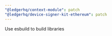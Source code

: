 ```yaml
---
"@ledgerhq/context-module": patch
"@ledgerhq/device-signer-kit-ethereum": patch
---
```


Use esbuild to build libraries
